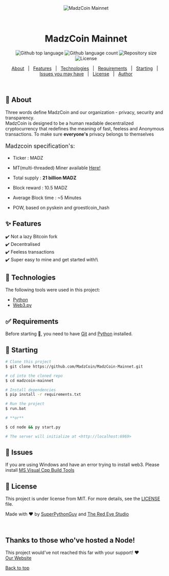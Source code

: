 <div align="center" id="top"> 
  <img src="./.github/app.gif" alt="MadzCoin Mainnet" />

  &#xa0;

  <!-- <a href="https://madzcoinmainnet.netlify.app">Demo</a> -->
</div>

<h1 align="center">MadzCoin Mainnet</h1>

<p align="center">
  <img alt="Github top language" src="https://img.shields.io/github/languages/top/Madzcoin/madzcoin-mainnet?color=56BEB8">

  <img alt="Github language count" src="https://img.shields.io/github/languages/count/Madzcoin/madzcoin-mainnet?color=56BEB8">

  <img alt="Repository size" src="https://img.shields.io/github/repo-size/Madzcoin/madzcoin-mainnet?color=56BEB8">

  <img alt="License" src="https://img.shields.io/github/license/Madzcoin/madzcoin-mainnet?color=56BEB8">


  <!-- <img alt="Github issues" src="https://img.shields.io/github/issues/Madzcoin/madzcoin-mainnet?color=56BEB8" /> -->

  <!-- <img alt="Github forks" src="https://img.shields.io/github/forks/Madzcoin/madzcoin-mainnet?color=56BEB8" /> -->

  <!-- <img alt="Github stars" src="https://img.shields.io/github/stars/Madzcoin/madzcoin-mainnet?color=56BEB8" /> -->
</p>

<!-- Status -->

<!-- <h4 align="center"> 
	🚧  MadzCoin Mainnet 🚀 Under construction...  🚧
</h4> 

<hr> -->

<p align="center">
  <a href="#dart-about">About</a> &#xa0; | &#xa0; 
  <a href="#sparkles-features">Features</a> &#xa0; | &#xa0;
  <a href="#rocket-technologies">Technologies</a> &#xa0; | &#xa0;
  <a href="#white_check_mark-requirements">Requirements</a> &#xa0; | &#xa0;
  <a href="#checkered_flag-starting">Starting</a> &#xa0; | &#xa0;
  <a href="#no_entry_sign-issues">Issues you may have</a> &#xa0; | &#xa0;
  <a href="#memo-license">License</a> &#xa0; | &#xa0;
  <a href="https://github.com/Madzcoin" target="_blank">Author</a>
</p>

<br>

## :dart: About ##

Three words define MadzCoin and our organization - privacy, security and transparency.<br/>
MadzCoin is designed to be a human readable decentralized cryptocurrency that redefines the meaning of fast, feeless and Anonymous transactions.
To make sure **everyone's** privacy belongs to themselves<br/>

<p style="font-size: large;">
Madzcoin specification's:

* Ticker : MADZ

* MT(multi-threaded) Miner available <a href="https://github.com/MadzCoin/MadzCoin-MTMiner">Here!</a>

* Total supply : **21 billion MADZ**

* Block reward : 10.5 MADZ

* Average Block time : ~5 Minutes

* POW, based on pyskein and groestlcoin_hash

</p>

## :sparkles: Features ##

:heavy_check_mark: Not a lazy Bitcoin fork\
:heavy_check_mark: Decentralised\
:heavy_check_mark: Feeless transactions\
:heavy_check_mark: Super easy to mine and get started with!\

## :rocket: Technologies ##

The following tools were used in this project:

- [Python](https://python.org/)
- [Web3.py](https://web3py.readthedocs.io/en/v5/)

## :white_check_mark: Requirements ##

Before starting :checkered_flag:, you need to have [Git](https://git-scm.com) and [Python](https://python.org) installed.

## :checkered_flag: Starting ##

```bash
# Clone this project
$ git clone https://github.com/MadzCoin/MadzCoin-Mainnet.git

# cd into the cloned repo
$ cd madzcoin-mainnet

# Install dependencies
$ pip install -r requirements.txt

# Run the project
$ run.bat

# **or**

$ cd node && py start.py

# The server will initialize at <http://localhost:6969>
```

## :no_entry_sign: Issues ##
If you are using Windows and have an error trying to install web3. Please install [MS Visual Cpp Build Tools](https://visualstudio.microsoft.com/visual-cpp-build-tools/)


## :memo: License ##

This project is under license from MIT. For more details, see the [LICENSE](LICENSE.md) file.


Made with :heart: by <a href="https://github.com/superpythonguy" target="_blank">SuperPythonGuy</a> and <a href="https://github.com/the-red-eye-studio">The Red Eye Studio</a>


&#xa0;

## Thanks to those who've hosted a Node! ##
This project would've not reached this far with your support! :heart:<br/>
<a href="https://madzcoin.aj.do/">Our Website</a>

<a href="#top">Back to top</a>
